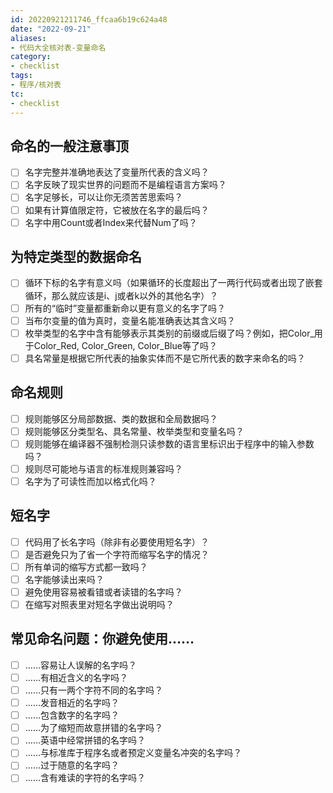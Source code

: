 ```yaml
---
id: 20220921211746_ffcaa6b19c624a48
date: "2022-09-21"
aliases:
- 代码大全核对表-变量命名
category:
- checklist
tags:
- 程序/核对表
tc:
- checklist
---
```


## 命名的一般注意事顶

- [ ] 名字完整并准确地表达了变量所代表的含义吗？
- [ ] 名字反映了现实世界的问题而不是编程语言方案吗？
- [ ] 名字足够长，可以让你无须苦苦思索吗？
- [ ] 如果有计算值限定符，它被放在名字的最后吗？
- [ ] 名字中用Count或者Index来代替Num了吗？

## 为特定类型的数据命名

- [ ] 循环下标的名字有意义吗（如果循环的长度超出了一两行代码或者出现了嵌套循环，那么就应该是i、j或者k以外的其他名字）？
- [ ] 所有的“临时”变量都重新命以更有意义的名字了吗？
- [ ] 当布尔变量的值为真时，变量名能准确表达其含义吗？
- [ ] 枚举类型的名字中含有能够表示其类别的前缀或后缀了吗？例如，把Color_用于Color_Red, Color_Green, Color_Blue等了吗？
- [ ] 具名常量是根据它所代表的抽象实体而不是它所代表的数字来命名的吗？

## 命名规则

- [ ] 规则能够区分局部数据、类的数据和全局数据吗？
- [ ] 规则能够区分类型名、具名常量、枚举类型和变量名吗？
- [ ] 规则能够在编译器不强制检测只读参数的语言里标识出于程序中的输入参数吗？
- [ ] 规则尽可能地与语言的标准规则兼容吗？
- [ ] 名字为了可读性而加以格式化吗？

## 短名字

- [ ] 代码用了长名字吗（除非有必要使用短名字）？
- [ ] 是否避免只为了省一个字符而缩写名字的情况？
- [ ] 所有单词的缩写方式都一致吗？
- [ ] 名字能够读出来吗？
- [ ] 避免使用容易被看错或者读错的名字吗？
- [ ] 在缩写对照表里对短名字做出说明吗？

## 常见命名问题：你避免使用……

- [ ] ……容易让人误解的名字吗？
- [ ] ……有相近含义的名字吗？
- [ ] ……只有一两个字符不同的名字吗？
- [ ] ……发音相近的名字吗？
- [ ] ……包含数字的名字吗？
- [ ] ……为了缩短而故意拼错的名字吗？
- [ ] ……英语中经常拼错的名字吗？
- [ ] ……与标准库于程序名或者预定义变量名冲突的名字吗？
- [ ] ……过于随意的名字吗？
- [ ] ……含有难读的字符的名字吗？